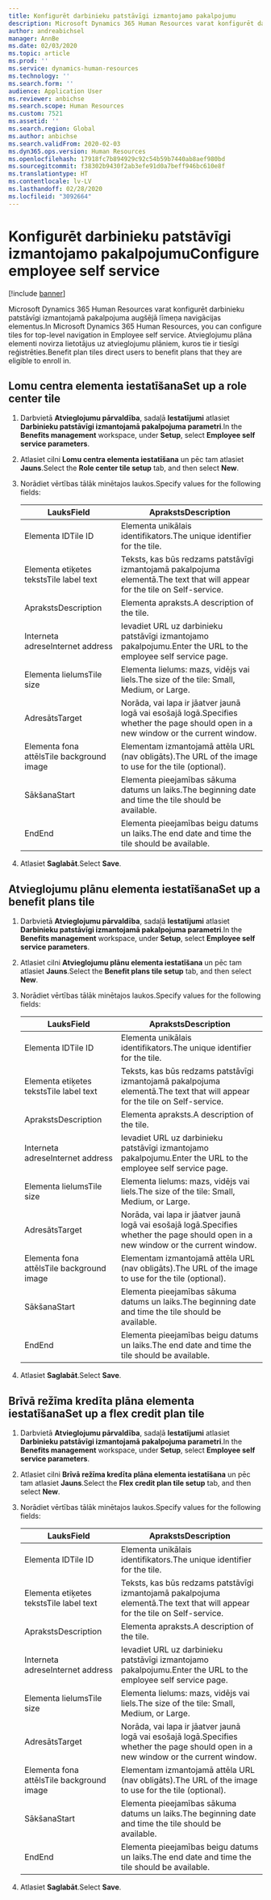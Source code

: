 ```yaml
---
title: Konfigurēt darbinieku patstāvīgi izmantojamo pakalpojumu
description: Microsoft Dynamics 365 Human Resources varat konfigurēt darbinieku patstāvīgi izmantojamā pakalpojuma augšējā līmeņa navigācijas elementus.
author: andreabichsel
manager: AnnBe
ms.date: 02/03/2020
ms.topic: article
ms.prod: ''
ms.service: dynamics-human-resources
ms.technology: ''
ms.search.form: ''
audience: Application User
ms.reviewer: anbichse
ms.search.scope: Human Resources
ms.custom: 7521
ms.assetid: ''
ms.search.region: Global
ms.author: anbichse
ms.search.validFrom: 2020-02-03
ms.dyn365.ops.version: Human Resources
ms.openlocfilehash: 17918fc7b894929c92c54b59b7440ab8aef980bd
ms.sourcegitcommit: f38302b9430f2ab3efe91d0a7beff946bc610e8f
ms.translationtype: HT
ms.contentlocale: lv-LV
ms.lasthandoff: 02/28/2020
ms.locfileid: "3092664"
---
```

# <a name="configure-employee-self-service"></a><span data-ttu-id="1bfe9-103">Konfigurēt darbinieku patstāvīgi izmantojamo pakalpojumu</span><span class="sxs-lookup"><span data-stu-id="1bfe9-103">Configure employee self service</span></span>

[!include [banner](includes/preview-feature.md)]

<span data-ttu-id="1bfe9-104">Microsoft Dynamics 365 Human Resources varat konfigurēt darbinieku patstāvīgi izmantojamā pakalpojuma augšējā līmeņa navigācijas elementus.</span><span class="sxs-lookup"><span data-stu-id="1bfe9-104">In Microsoft Dynamics 365 Human Resources, you can configure tiles for top-level navigation in Employee self service.</span></span> <span data-ttu-id="1bfe9-105">Atvieglojumu plāna elementi novirza lietotājus uz atvieglojumu plāniem, kuros tie ir tiesīgi reģistrēties.</span><span class="sxs-lookup"><span data-stu-id="1bfe9-105">Benefit plan tiles direct users to benefit plans that they are eligible to enroll in.</span></span>

## <a name="set-up-a-role-center-tile"></a><span data-ttu-id="1bfe9-106">Lomu centra elementa iestatīšana</span><span class="sxs-lookup"><span data-stu-id="1bfe9-106">Set up a role center tile</span></span>

1. <span data-ttu-id="1bfe9-107">Darbvietā **Atvieglojumu pārvaldība**, sadaļā **Iestatījumi** atlasiet **Darbinieku patstāvīgi izmantojamā pakalpojuma parametri**.</span><span class="sxs-lookup"><span data-stu-id="1bfe9-107">In the **Benefits management** workspace, under **Setup**, select **Employee self service parameters**.</span></span>

2. <span data-ttu-id="1bfe9-108">Atlasiet cilni **Lomu centra elementa iestatīšana** un pēc tam atlasiet **Jauns**.</span><span class="sxs-lookup"><span data-stu-id="1bfe9-108">Select the **Role center tile setup** tab, and then select **New**.</span></span>

3. <span data-ttu-id="1bfe9-109">Norādiet vērtības tālāk minētajos laukos.</span><span class="sxs-lookup"><span data-stu-id="1bfe9-109">Specify values for the following fields:</span></span>

   | <span data-ttu-id="1bfe9-110">Lauks</span><span class="sxs-lookup"><span data-stu-id="1bfe9-110">Field</span></span> | <span data-ttu-id="1bfe9-111">Apraksts</span><span class="sxs-lookup"><span data-stu-id="1bfe9-111">Description</span></span> |
   | --- | --- |
   | <span data-ttu-id="1bfe9-112">Elementa ID</span><span class="sxs-lookup"><span data-stu-id="1bfe9-112">Tile ID</span></span> | <span data-ttu-id="1bfe9-113">Elementa unikālais identifikators.</span><span class="sxs-lookup"><span data-stu-id="1bfe9-113">The unique identifier for the tile.</span></span> |
   | <span data-ttu-id="1bfe9-114">Elementa etiķetes teksts</span><span class="sxs-lookup"><span data-stu-id="1bfe9-114">Tile label text</span></span> | <span data-ttu-id="1bfe9-115">Teksts, kas būs redzams patstāvīgi izmantojamā pakalpojuma elementā.</span><span class="sxs-lookup"><span data-stu-id="1bfe9-115">The text that will appear for the tile on Self-service.</span></span> |
   | <span data-ttu-id="1bfe9-116">Apraksts</span><span class="sxs-lookup"><span data-stu-id="1bfe9-116">Description</span></span> | <span data-ttu-id="1bfe9-117">Elementa apraksts.</span><span class="sxs-lookup"><span data-stu-id="1bfe9-117">A description of the tile.</span></span> |
   | <span data-ttu-id="1bfe9-118">Interneta adrese</span><span class="sxs-lookup"><span data-stu-id="1bfe9-118">Internet address</span></span> | <span data-ttu-id="1bfe9-119">Ievadiet URL uz darbinieku patstāvīgi izmantojamo pakalpojumu.</span><span class="sxs-lookup"><span data-stu-id="1bfe9-119">Enter the URL to the employee self service page.</span></span> |
   | <span data-ttu-id="1bfe9-120">Elementa lielums</span><span class="sxs-lookup"><span data-stu-id="1bfe9-120">Tile size</span></span> | <span data-ttu-id="1bfe9-121">Elementa lielums: mazs, vidējs vai liels.</span><span class="sxs-lookup"><span data-stu-id="1bfe9-121">The size of the tile: Small, Medium, or Large.</span></span> |
   | <span data-ttu-id="1bfe9-122">Adresāts</span><span class="sxs-lookup"><span data-stu-id="1bfe9-122">Target</span></span> | <span data-ttu-id="1bfe9-123">Norāda, vai lapa ir jāatver jaunā logā vai esošajā logā.</span><span class="sxs-lookup"><span data-stu-id="1bfe9-123">Specifies whether the page should open in a new window or the current window.</span></span> |
   | <span data-ttu-id="1bfe9-124">Elementa fona attēls</span><span class="sxs-lookup"><span data-stu-id="1bfe9-124">Tile background image</span></span> | <span data-ttu-id="1bfe9-125">Elementam izmantojamā attēla URL (nav obligāts).</span><span class="sxs-lookup"><span data-stu-id="1bfe9-125">The URL of the image to use for the tile (optional).</span></span> |
   | <span data-ttu-id="1bfe9-126">Sākšana</span><span class="sxs-lookup"><span data-stu-id="1bfe9-126">Start</span></span> | <span data-ttu-id="1bfe9-127">Elementa pieejamības sākuma datums un laiks.</span><span class="sxs-lookup"><span data-stu-id="1bfe9-127">The beginning date and time the tile should be available.</span></span> |
   | <span data-ttu-id="1bfe9-128">End</span><span class="sxs-lookup"><span data-stu-id="1bfe9-128">End</span></span> | <span data-ttu-id="1bfe9-129">Elementa pieejamības beigu datums un laiks.</span><span class="sxs-lookup"><span data-stu-id="1bfe9-129">The end date and time the tile should be available.</span></span> |

4. <span data-ttu-id="1bfe9-130">Atlasiet **Saglabāt**.</span><span class="sxs-lookup"><span data-stu-id="1bfe9-130">Select **Save**.</span></span>

## <a name="set-up-a-benefit-plans-tile"></a><span data-ttu-id="1bfe9-131">Atvieglojumu plānu elementa iestatīšana</span><span class="sxs-lookup"><span data-stu-id="1bfe9-131">Set up a benefit plans tile</span></span>

1. <span data-ttu-id="1bfe9-132">Darbvietā **Atvieglojumu pārvaldība**, sadaļā **Iestatījumi** atlasiet **Darbinieku patstāvīgi izmantojamā pakalpojuma parametri**.</span><span class="sxs-lookup"><span data-stu-id="1bfe9-132">In the **Benefits management** workspace, under **Setup**, select **Employee self service parameters**.</span></span>

2. <span data-ttu-id="1bfe9-133">Atlasiet cilni **Atvieglojumu plānu elementa iestatīšana** un pēc tam atlasiet **Jauns**.</span><span class="sxs-lookup"><span data-stu-id="1bfe9-133">Select the **Benefit plans tile setup** tab, and then select **New**.</span></span>

3. <span data-ttu-id="1bfe9-134">Norādiet vērtības tālāk minētajos laukos.</span><span class="sxs-lookup"><span data-stu-id="1bfe9-134">Specify values for the following fields:</span></span>

   | <span data-ttu-id="1bfe9-135">Lauks</span><span class="sxs-lookup"><span data-stu-id="1bfe9-135">Field</span></span> | <span data-ttu-id="1bfe9-136">Apraksts</span><span class="sxs-lookup"><span data-stu-id="1bfe9-136">Description</span></span> |
   | --- | --- |
   | <span data-ttu-id="1bfe9-137">Elementa ID</span><span class="sxs-lookup"><span data-stu-id="1bfe9-137">Tile ID</span></span> | <span data-ttu-id="1bfe9-138">Elementa unikālais identifikators.</span><span class="sxs-lookup"><span data-stu-id="1bfe9-138">The unique identifier for the tile.</span></span> |
   | <span data-ttu-id="1bfe9-139">Elementa etiķetes teksts</span><span class="sxs-lookup"><span data-stu-id="1bfe9-139">Tile label text</span></span> | <span data-ttu-id="1bfe9-140">Teksts, kas būs redzams patstāvīgi izmantojamā pakalpojuma elementā.</span><span class="sxs-lookup"><span data-stu-id="1bfe9-140">The text that will appear for the tile on Self-service.</span></span> |
   | <span data-ttu-id="1bfe9-141">Apraksts</span><span class="sxs-lookup"><span data-stu-id="1bfe9-141">Description</span></span> | <span data-ttu-id="1bfe9-142">Elementa apraksts.</span><span class="sxs-lookup"><span data-stu-id="1bfe9-142">A description of the tile.</span></span> |
   | <span data-ttu-id="1bfe9-143">Interneta adrese</span><span class="sxs-lookup"><span data-stu-id="1bfe9-143">Internet address</span></span> | <span data-ttu-id="1bfe9-144">Ievadiet URL uz darbinieku patstāvīgi izmantojamo pakalpojumu.</span><span class="sxs-lookup"><span data-stu-id="1bfe9-144">Enter the URL to the employee self service page.</span></span> |
   | <span data-ttu-id="1bfe9-145">Elementa lielums</span><span class="sxs-lookup"><span data-stu-id="1bfe9-145">Tile size</span></span> | <span data-ttu-id="1bfe9-146">Elementa lielums: mazs, vidējs vai liels.</span><span class="sxs-lookup"><span data-stu-id="1bfe9-146">The size of the tile: Small, Medium, or Large.</span></span> |
   | <span data-ttu-id="1bfe9-147">Adresāts</span><span class="sxs-lookup"><span data-stu-id="1bfe9-147">Target</span></span> | <span data-ttu-id="1bfe9-148">Norāda, vai lapa ir jāatver jaunā logā vai esošajā logā.</span><span class="sxs-lookup"><span data-stu-id="1bfe9-148">Specifies whether the page should open in a new window or the current window.</span></span> |
   | <span data-ttu-id="1bfe9-149">Elementa fona attēls</span><span class="sxs-lookup"><span data-stu-id="1bfe9-149">Tile background image</span></span> | <span data-ttu-id="1bfe9-150">Elementam izmantojamā attēla URL (nav obligāts).</span><span class="sxs-lookup"><span data-stu-id="1bfe9-150">The URL of the image to use for the tile (optional).</span></span> |
   | <span data-ttu-id="1bfe9-151">Sākšana</span><span class="sxs-lookup"><span data-stu-id="1bfe9-151">Start</span></span> | <span data-ttu-id="1bfe9-152">Elementa pieejamības sākuma datums un laiks.</span><span class="sxs-lookup"><span data-stu-id="1bfe9-152">The beginning date and time the tile should be available.</span></span> |
   | <span data-ttu-id="1bfe9-153">End</span><span class="sxs-lookup"><span data-stu-id="1bfe9-153">End</span></span> | <span data-ttu-id="1bfe9-154">Elementa pieejamības beigu datums un laiks.</span><span class="sxs-lookup"><span data-stu-id="1bfe9-154">The end date and time the tile should be available.</span></span> |

4. <span data-ttu-id="1bfe9-155">Atlasiet **Saglabāt**.</span><span class="sxs-lookup"><span data-stu-id="1bfe9-155">Select **Save**.</span></span>

## <a name="set-up-a-flex-credit-plan-tile"></a><span data-ttu-id="1bfe9-156">Brīvā režīma kredīta plāna elementa iestatīšana</span><span class="sxs-lookup"><span data-stu-id="1bfe9-156">Set up a flex credit plan tile</span></span>

1. <span data-ttu-id="1bfe9-157">Darbvietā **Atvieglojumu pārvaldība**, sadaļā **Iestatījumi** atlasiet **Darbinieku patstāvīgi izmantojamā pakalpojuma parametri**.</span><span class="sxs-lookup"><span data-stu-id="1bfe9-157">In the **Benefits management** workspace, under **Setup**, select **Employee self service parameters**.</span></span>

2. <span data-ttu-id="1bfe9-158">Atlasiet cilni **Brīvā režīma kredīta plāna elementa iestatīšana** un pēc tam atlasiet **Jauns**.</span><span class="sxs-lookup"><span data-stu-id="1bfe9-158">Select the **Flex credit plan tile setup** tab, and then select **New**.</span></span>

3. <span data-ttu-id="1bfe9-159">Norādiet vērtības tālāk minētajos laukos.</span><span class="sxs-lookup"><span data-stu-id="1bfe9-159">Specify values for the following fields:</span></span>

   | <span data-ttu-id="1bfe9-160">Lauks</span><span class="sxs-lookup"><span data-stu-id="1bfe9-160">Field</span></span> | <span data-ttu-id="1bfe9-161">Apraksts</span><span class="sxs-lookup"><span data-stu-id="1bfe9-161">Description</span></span> |
   | --- | --- |
   | <span data-ttu-id="1bfe9-162">Elementa ID</span><span class="sxs-lookup"><span data-stu-id="1bfe9-162">Tile ID</span></span> | <span data-ttu-id="1bfe9-163">Elementa unikālais identifikators.</span><span class="sxs-lookup"><span data-stu-id="1bfe9-163">The unique identifier for the tile.</span></span> |
   | <span data-ttu-id="1bfe9-164">Elementa etiķetes teksts</span><span class="sxs-lookup"><span data-stu-id="1bfe9-164">Tile label text</span></span> | <span data-ttu-id="1bfe9-165">Teksts, kas būs redzams patstāvīgi izmantojamā pakalpojuma elementā.</span><span class="sxs-lookup"><span data-stu-id="1bfe9-165">The text that will appear for the tile on Self-service.</span></span> |
   | <span data-ttu-id="1bfe9-166">Apraksts</span><span class="sxs-lookup"><span data-stu-id="1bfe9-166">Description</span></span> | <span data-ttu-id="1bfe9-167">Elementa apraksts.</span><span class="sxs-lookup"><span data-stu-id="1bfe9-167">A description of the tile.</span></span> |
   | <span data-ttu-id="1bfe9-168">Interneta adrese</span><span class="sxs-lookup"><span data-stu-id="1bfe9-168">Internet address</span></span> | <span data-ttu-id="1bfe9-169">Ievadiet URL uz darbinieku patstāvīgi izmantojamo pakalpojumu.</span><span class="sxs-lookup"><span data-stu-id="1bfe9-169">Enter the URL to the employee self service page.</span></span> |
   | <span data-ttu-id="1bfe9-170">Elementa lielums</span><span class="sxs-lookup"><span data-stu-id="1bfe9-170">Tile size</span></span> | <span data-ttu-id="1bfe9-171">Elementa lielums: mazs, vidējs vai liels.</span><span class="sxs-lookup"><span data-stu-id="1bfe9-171">The size of the tile: Small, Medium, or Large.</span></span> |
   | <span data-ttu-id="1bfe9-172">Adresāts</span><span class="sxs-lookup"><span data-stu-id="1bfe9-172">Target</span></span> | <span data-ttu-id="1bfe9-173">Norāda, vai lapa ir jāatver jaunā logā vai esošajā logā.</span><span class="sxs-lookup"><span data-stu-id="1bfe9-173">Specifies whether the page should open in a new window or the current window.</span></span> |
   | <span data-ttu-id="1bfe9-174">Elementa fona attēls</span><span class="sxs-lookup"><span data-stu-id="1bfe9-174">Tile background image</span></span> | <span data-ttu-id="1bfe9-175">Elementam izmantojamā attēla URL (nav obligāts).</span><span class="sxs-lookup"><span data-stu-id="1bfe9-175">The URL of the image to use for the tile (optional).</span></span> |
   | <span data-ttu-id="1bfe9-176">Sākšana</span><span class="sxs-lookup"><span data-stu-id="1bfe9-176">Start</span></span> | <span data-ttu-id="1bfe9-177">Elementa pieejamības sākuma datums un laiks.</span><span class="sxs-lookup"><span data-stu-id="1bfe9-177">The beginning date and time the tile should be available.</span></span> |
   | <span data-ttu-id="1bfe9-178">End</span><span class="sxs-lookup"><span data-stu-id="1bfe9-178">End</span></span> | <span data-ttu-id="1bfe9-179">Elementa pieejamības beigu datums un laiks.</span><span class="sxs-lookup"><span data-stu-id="1bfe9-179">The end date and time the tile should be available.</span></span> |

4. <span data-ttu-id="1bfe9-180">Atlasiet **Saglabāt**.</span><span class="sxs-lookup"><span data-stu-id="1bfe9-180">Select **Save**.</span></span>

